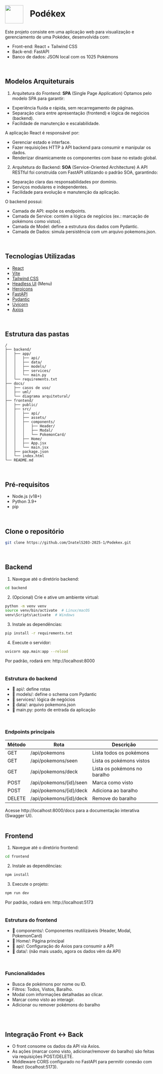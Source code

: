 <h1>
  <img src="https://icon-library.com/images/pokedex-icon/pokedex-icon-19.jpg" width="60" style="vertical-align: middle; margin-right: 15px;" />
  Podékex 
</h1>

 

Este projeto consiste em uma aplicação web para visualização e gerenciamento de uma Pokédex, desenvolvida com:

- Front-end: React + Tailwind CSS
- Back-end: FastAPI
- Banco de dados: JSON local com os 1025 Pokémons
<br>

## Modelos Arquiteturais

1. Arquitetura do Frontend: **SPA** (Single Page Application)
Optamos pelo modelo SPA para garantir:

- Experiência fluida e rápida, sem recarregamento de páginas.
- Separação clara entre apresentação (frontend) e lógica de negócios (backend).
- Facilidade de manutenção e escalabilidade.

A aplicação React é responsável por:

- Gerenciar estado e interface.
- Fazer requisições HTTP à API backend para consumir e manipular os dados.
- Renderizar dinamicamente os componentes com base no estado global.

2. Arquitetura do Backend: **SOA** (Service-Oriented Architecture)
A API RESTful foi construída com FastAPI utilizando o padrão SOA, garantindo:

- Separação clara das responsabilidades por domínio.
- Serviços modulares e independentes.
- Facilidade para evolução e manutenção da aplicação.

O backend possui:

- Camada de API: expõe os endpoints.
- Camada de Service: contém a lógica de negócios (ex.: marcação de pokémons como vistos).
- Camada de Model: define a estrutura dos dados com Pydantic.
- Camada de Dados: simula persistência com um arquivo pokemons.json.
<br>

## Tecnologias Utilizadas

- [React](https://reactjs.org/)
- [Vite](https://vitejs.dev/)
- [Tailwind CSS](https://tailwindcss.com/)
- [Headless UI](https://headlessui.com) (Menu)
- [Heroicons](https://heroicons.com)
- [FastAPI](https://fastapi.tiangolo.com)
- [Pydantic](https://docs.pydantic.dev/latest/)
- [Uvicorn](https://www.uvicorn.org)
- [Axios](https://axios-http.com/ptbr/)
<br>

## Estrutura das pastas

```
/
├── backend/
│   ├── app/
│   │   ├── api/
│   │   ├── data/
│   │   ├── models/
│   │   ├── services/
│   │   └── main.py
│   └── requirements.txt
├── docs/
│   ├── casos de uso/
│   ├── uml/
│   └── diagrama arquitetural/
├── frontend/
│   ├── public/
│   ├── src/
│   │   ├── api/
│   │   ├── assets/
│   │   ├── components/
│   │   │   ├── Header/
│   │   │   ├── Modal/
│   │   │   └── PokemonCard/
│   │   ├── Home/
│   │   ├── App.jsx
│   │   └── main.jsx
│   ├── package.json
│   └── index.html
└── README.md
```
<br>

## Pré-requisitos

- Node.js (v18+)
- Python 3.9+
- pip
<br>

## Clone o repositório
```bash
git clone https://github.com/InatelS203-2025-1/Podekex.git
```
<br>

## Backend

1. Navegue até o diretório backend:
```bash
cd backend
```

2. (Opcional) Crie e ative um ambiente virtual:
```bash
python -m venv venv
source venv/bin/activate  # Linux/macOS
venv\Scripts\activate  # Windows
```

3. Instale as dependências:
```bash
pip install -r requirements.txt
```

4. Execute o servidor:
```bash
uvicorn app.main:app --reload
```
Por padrão, rodará em: http://localhost:8000
<br>
<br>

### Estrutura do backend

- 📁 api/: define rotas
- 📁 models/: define o schema com Pydantic
- 📁 services/: lógica de negócios
- 📁 data/: arquivo pokemons.json
- 📄 main.py: ponto de entrada da aplicação
<br>

### Endpoints principais

| Método | Rota                    | Descrição                    |
| ------ | ----------------------- | ---------------------------- |
| GET    | /api/pokemons           | Lista todos os pokémons      |
| GET    | /api/pokemons/seen      | Lista os pokémons vistos     |
| GET    | /api/pokemons/deck      | Lista os pokémons no baralho |
| POST   | /api/pokemons/{id}/seen | Marca como visto             |
| POST   | /api/pokemons/{id}/deck | Adiciona ao baralho          |
| DELETE | /api/pokemons/{id}/deck | Remove do baralho            |

Acesse http://localhost:8000/docs para a documentação interativa (Swagger UI).
<br>
<br>

## Frontend

1. Navegue até o diretório frontend:
```bash
cd frontend
```

2. Instale as dependências:
```bash
npm install
```

3. Execute o projeto:
```bash
npm run dev
```
Por padrão, rodará em: http://localhost:5173
<br>
<br>

### Estrutura do frontend

- 📁 components/: Componentes reutilizáveis (Header, Modal, PokemonCard)
- 📁 Home/: Página principal
- 📁 api/: Configuração do Axios para consumir a API
- 📁 data/: (não mais usado, agora os dados vêm da API)
<br>

### Funcionalidades

- Busca de pokémons por nome ou ID.
- Filtros: Todos, Vistos, Baralho.
- Modal com informações detalhadas ao clicar.
- Marcar como visto ao interagir.
- Adicionar ou remover pokémons do baralho
<br>
<br>

## Integração Front ↔ Back

- O front consome os dados da API via Axios.
- As ações (marcar como visto, adicionar/remover do baralho) são feitas via requisições POST/DELETE.
- Middleware CORS configurado no FastAPI para permitir conexão com React (localhost:5173).
